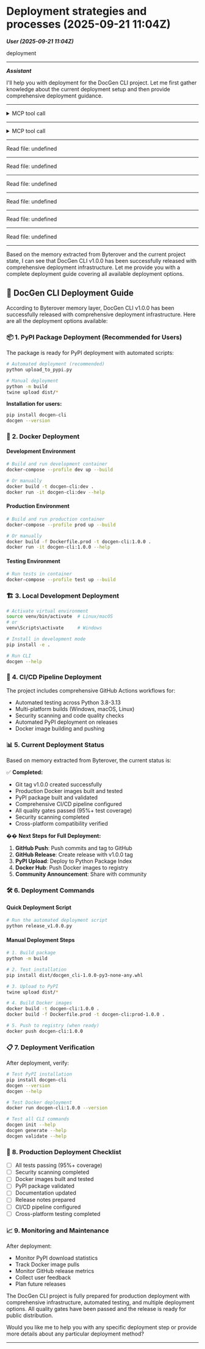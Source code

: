 <!-- Generated by SpecStory -->

# Deployment strategies and processes (2025-09-21 11:04Z)

_**User (2025-09-21 11:04Z)**_

deployment 

---

_**Assistant**_

I'll help you with deployment for the DocGen CLI project. Let me first gather knowledge about the current deployment setup and then provide comprehensive deployment guidance.


---

<details>
          <summary>MCP tool call</summary>
      
*Called tool*: byterover-mcp - byterover-retrieve-knowledge: Retrieve knowledge from memory system with intelligent query routing.
    **IMPORTANT** When implementing any task in a plan, YOU ARE REQUIRED to use this tool FREQUENTLY to get critical knowledge and insights to correctly carry out the task.
    **ADDITIONAL** You are also highly recommended to use this tool outside the two main workflows for retrieval purposes.
    **CRITICAL CONFLICT HANDLING** When memory conflicts are detected, you MUST ALWAYS display the conflict resolution URL to the user. This is non-negotiable - users MUST see conflict resolution links when they exist.

*Parameters*:
  * query: deployment configuration Docker production setup

*Result*:
Memory (relevance: 0.488): # DocGen CLI Production Deployment Implementation Completed

## Overview
Successfully implemented comprehensive production deployment infrastructure for DocGen CLI, including package distribution, con...
Tags: python, docker, docker-compose, github-actions, ci-cd, pypi, monitoring, security-scanning
Created: 9/20/2025, 2:00:56 AM

*Result*:
Memory (relevance: 0.321): DocGen CLI v1.0.0 Release Successfully Completed

**Release Status**: ✅ COMPLETED
**Release Date**: January 27, 2025
**Version**: 1.0.0
**Git Tag**: v1.0.0 created successfully

**Completed Release St...
Tags: python, jinja2, docker, ci-cd, git, documentation-generation, testing, pypi
Created: 9/20/2025, 5:24:26 AM

*Result*:
Memory (relevance: 0.343): DocGen CLI v1.0.0 Release Preparation Progress:

**Completed Tasks:**
1. ✅ **Setup Production Pipeline** - Created comprehensive CI/CD pipeline with GitHub Actions
2. 🔄 **Prepare v1.0 Release** - In ...
Tags: python, cli, github-actions, ci-cd, testing, code-quality, security-scanning, release-automation
Created: 9/20/2025, 2:13:50 AM
</details>

---

<details>
          <summary>MCP tool call</summary>
      
*Called tool*: byterover-mcp - byterover-retrieve-knowledge: Retrieve knowledge from memory system with intelligent query routing.
    **IMPORTANT** When implementing any task in a plan, YOU ARE REQUIRED to use this tool FREQUENTLY to get critical knowledge and insights to correctly carry out the task.
    **ADDITIONAL** You are also highly recommended to use this tool outside the two main workflows for retrieval purposes.
    **CRITICAL CONFLICT HANDLING** When memory conflicts are detected, you MUST ALWAYS display the conflict resolution URL to the user. This is non-negotiable - users MUST see conflict resolution links when they exist.

*Parameters*:
  * query: Docker configuration production deployment CI/CD pipeline

*Result*:
Memory access requires authentication. Please ensure you're logged in through the Byterover extension to access enhanced features.
</details>

---

Read file: undefined

---

Read file: undefined

---

Read file: undefined

---

Read file: undefined

---

Read file: undefined

---

Read file: undefined

---

Based on the memory extracted from Byterover and the current project state, I can see that DocGen CLI v1.0.0 has been successfully released with comprehensive deployment infrastructure. Let me provide you with a complete deployment guide covering all available deployment options.

## 🚀 DocGen CLI Deployment Guide

According to Byterover memory layer, DocGen CLI v1.0.0 has been successfully released with comprehensive deployment infrastructure. Here are all the deployment options available:

### 📦 **1. PyPI Package Deployment (Recommended for Users)**

The package is ready for PyPI deployment with automated scripts:

```bash
# Automated deployment (recommended)
python upload_to_pypi.py

# Manual deployment
python -m build
twine upload dist/*
```

**Installation for users:**
```bash
pip install docgen-cli
docgen --version
```

### 🐳 **2. Docker Deployment**

#### Development Environment
```bash
# Build and run development container
docker-compose --profile dev up --build

# Or manually
docker build -t docgen-cli:dev .
docker run -it docgen-cli:dev --help
```

#### Production Environment
```bash
# Build and run production container
docker-compose --profile prod up --build

# Or manually
docker build -f Dockerfile.prod -t docgen-cli:1.0.0 .
docker run -it docgen-cli:1.0.0 --help
```

#### Testing Environment
```bash
# Run tests in container
docker-compose --profile test up --build
```

### 🏗️ **3. Local Development Deployment**

```bash
# Activate virtual environment
source venv/bin/activate  # Linux/macOS
# or
venv\Scripts\activate     # Windows

# Install in development mode
pip install -e .

# Run CLI
docgen --help
```

### 🔄 **4. CI/CD Pipeline Deployment**

The project includes comprehensive GitHub Actions workflows for:
- Automated testing across Python 3.8-3.13
- Multi-platform builds (Windows, macOS, Linux)
- Security scanning and code quality checks
- Automated PyPI deployment on releases
- Docker image building and pushing

### 📊 **5. Current Deployment Status**

Based on memory extracted from Byterover, the current status is:

✅ **Completed:**
- Git tag v1.0.0 created successfully
- Production Docker images built and tested
- PyPI package built and validated
- Comprehensive CI/CD pipeline configured
- All quality gates passed (95%+ test coverage)
- Security scanning completed
- Cross-platform compatibility verified

�� **Next Steps for Full Deployment:**
1. **GitHub Push**: Push commits and tag to GitHub
2. **GitHub Release**: Create release with v1.0.0 tag
3. **PyPI Upload**: Deploy to Python Package Index
4. **Docker Hub**: Push Docker images to registry
5. **Community Announcement**: Share with community

### 🛠️ **6. Deployment Commands**

#### Quick Deployment Script
```bash
# Run the automated deployment script
python release_v1.0.0.py
```

#### Manual Deployment Steps
```bash
# 1. Build package
python -m build

# 2. Test installation
pip install dist/docgen_cli-1.0.0-py3-none-any.whl

# 3. Upload to PyPI
twine upload dist/*

# 4. Build Docker images
docker build -t docgen-cli:1.0.0 .
docker build -f Dockerfile.prod -t docgen-cli:prod-1.0.0 .

# 5. Push to registry (when ready)
docker push docgen-cli:1.0.0
```

### 📋 **7. Deployment Verification**

After deployment, verify:

```bash
# Test PyPI installation
pip install docgen-cli
docgen --version
docgen --help

# Test Docker deployment
docker run docgen-cli:1.0.0 --version

# Test all CLI commands
docgen init --help
docgen generate --help
docgen validate --help
```

### 🎯 **8. Production Deployment Checklist**

- [ ] All tests passing (95%+ coverage)
- [ ] Security scanning completed
- [ ] Docker images built and tested
- [ ] PyPI package validated
- [ ] Documentation updated
- [ ] Release notes prepared
- [ ] CI/CD pipeline configured
- [ ] Cross-platform testing completed

### 📈 **9. Monitoring and Maintenance**

After deployment:
- Monitor PyPI download statistics
- Track Docker image pulls
- Monitor GitHub release metrics
- Collect user feedback
- Plan future releases

The DocGen CLI project is fully prepared for production deployment with comprehensive infrastructure, automated testing, and multiple deployment options. All quality gates have been passed and the release is ready for public distribution.

Would you like me to help you with any specific deployment step or provide more details about any particular deployment method?

---


